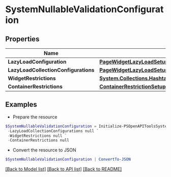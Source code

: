 # SystemNullableValidationConfiguration
## Properties

Name | Type | Description | Notes
------------ | ------------- | ------------- | -------------
**LazyLoadConfiguration** | [**PageWidgetLazyLoadSetupLazyLoadConfiguration**](PageWidgetLazyLoadSetupLazyLoadConfiguration.md) |  | [optional] 
**LazyLoadCollectionConfigurations** | [**PageWidgetLazyLoadSetupLazyLoadCollectionConfiguration[]**](PageWidgetLazyLoadSetupLazyLoadCollectionConfiguration.md) |  | [optional] 
**WidgetRestrictions** | [**System.Collections.Hashtable**](WidgetRestrictionSetupWidgetRestrictionConfiguration.md) |  | [optional] 
**ContainerRestrictions** | [**ContainerRestrictionSetupContainerRestrictionConfiguration**](ContainerRestrictionSetupContainerRestrictionConfiguration.md) |  | [optional] 

## Examples

- Prepare the resource
```powershell
$SystemNullableValidationConfiguration = Initialize-PSOpenAPIToolsSystemNullableValidationConfiguration  -LazyLoadConfiguration null `
 -LazyLoadCollectionConfigurations null `
 -WidgetRestrictions null `
 -ContainerRestrictions null
```

- Convert the resource to JSON
```powershell
$SystemNullableValidationConfiguration | ConvertTo-JSON
```

[[Back to Model list]](../README.md#documentation-for-models) [[Back to API list]](../README.md#documentation-for-api-endpoints) [[Back to README]](../README.md)

